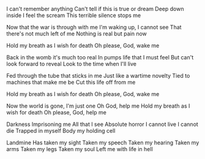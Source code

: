 I can't remember anything
Can't tell if this is true or dream
Deep down inside I feel the scream
This terrible silence stops me

Now that the war is through with me
I'm waking up, I cannot see
That there's not much left of me
Nothing is real but pain now

Hold my breath as I wish for death
Oh please, God, wake me

Back in the womb it's much too real
In pumps life that I must feel
But can't look forward to reveal
Look to the time when I'll live

Fed through the tube that sticks in me
Just like a wartime novelty
Tied to machines that make me be
Cut this life off from me

Hold my breath as I wish for death
Oh please, God, wake me

Now the world is gone, I'm just one
Oh God, help me
Hold my breath as I wish for death
Oh please, God, help me

Darkness
Imprisoning me
All that I see
Absolute horror
I cannot live
I cannot die
Trapped in myself
Body my holding cell

Landmine
Has taken my sight
Taken my speech
Taken my hearing
Taken my arms
Taken my legs
Taken my soul
Left me with life in hell 
